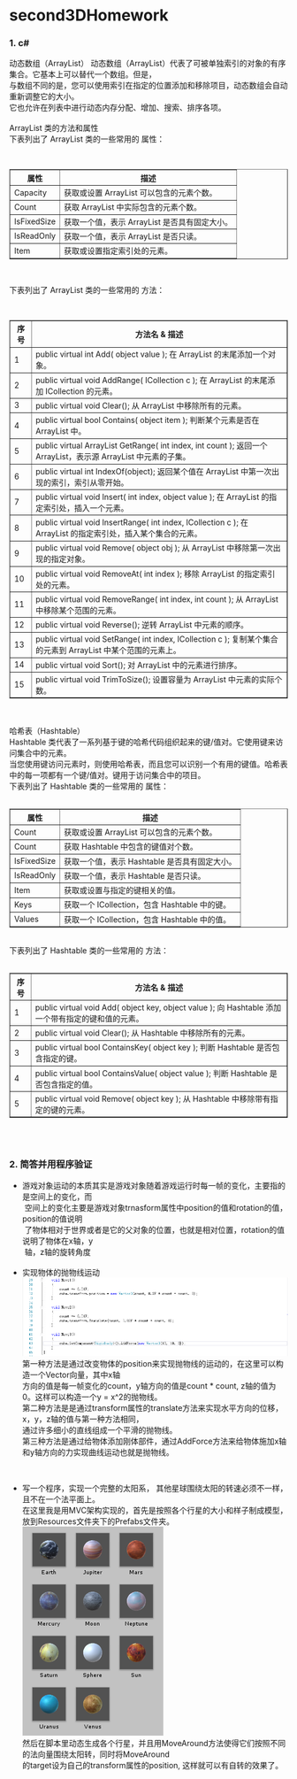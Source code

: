# second3DHomework

### 1. c#
动态数组（ArrayList）
动态数组（ArrayList）代表了可被单独索引的对象的有序集合。它基本上可以替代一个数组。但是，<br>
与数组不同的是，您可以使用索引在指定的位置添加和移除项目，动态数组会自动重新调整它的大小。<br>
它也允许在列表中进行动态内存分配、增加、搜索、排序各项。<br>
<br>
ArrayList 类的方法和属性<br>
下表列出了 ArrayList 类的一些常用的 属性：<br>
<table border="1">
  <tr>
    <th>属性</th>
    <th>描述</th>
  </tr>
  <tr>
    <td>Capacity</td>
    <td>获取或设置 ArrayList 可以包含的元素个数。</td>
  </tr>
  <tr>
    <td>Count</td>
    <td>获取 ArrayList 中实际包含的元素个数。</td>
  </tr>
  <tr>
    <td>IsFixedSize</td>
    <td>获取一个值，表示 ArrayList 是否具有固定大小。</td>
  </tr>
  <tr>
    <td>IsReadOnly</td>
    <td>获取一个值，表示 ArrayList 是否只读。</td>
  </tr>
  <tr>
    <td>Item</td>
    <td>获取或设置指定索引处的元素。</td>
  </tr>
</table>
<br>

下表列出了 ArrayList 类的一些常用的 方法：<br>
<table border="1">
  <tr>
    <th>序号</th>
    <th>方法名 & 描述</th>
  </tr>
  <tr>
    <td>1</td>
    <td>public virtual int Add( object value ); 
    在 ArrayList 的末尾添加一个对象。</td>
  </tr>
  <tr>
    <td>2</td>
    <td>public virtual void AddRange( ICollection c ); 
在 ArrayList 的末尾添加 ICollection 的元素。</td>
  </tr>
  <tr>
    <td>3</td>
    <td>public virtual void Clear();
从 ArrayList 中移除所有的元素。</td>
  </tr>
  <tr>
    <td>4</td>
    <td>public virtual bool Contains( object item ); 
判断某个元素是否在 ArrayList 中。</td>
  </tr>
  <tr>
    <td>5</td>
    <td>public virtual ArrayList GetRange( int index, int count ); 
返回一个 ArrayList，表示源 ArrayList 中元素的子集。</td>
  </tr>
  <tr>
    <td>6</td>
    <td>public virtual int IndexOf(object);
返回某个值在 ArrayList 中第一次出现的索引，索引从零开始。</td>
  </tr>
  <tr>
    <td>7</td>
    <td>public virtual void Insert( int index, object value ); 
在 ArrayList 的指定索引处，插入一个元素。</td>
  </tr>
  <tr>
    <td>8</td>
    <td>public virtual void InsertRange( int index, ICollection c ); 
在 ArrayList 的指定索引处，插入某个集合的元素。</td>
  </tr>
  <tr>
    <td>9</td>
    <td>public virtual void Remove( object obj ); 
从 ArrayList 中移除第一次出现的指定对象。</td>
  </tr>
  <tr>
    <td>10</td>
    <td>public virtual void RemoveAt( int index ); 
移除 ArrayList 的指定索引处的元素。</td>
  </tr>
  <tr>
    <td>11</td>
    <td>public virtual void RemoveRange( int index, int count ); 
从 ArrayList 中移除某个范围的元素。</td>
  </tr>
  <tr>
    <td>12</td>
    <td>public virtual void Reverse();
逆转 ArrayList 中元素的顺序。</td>
  </tr>
  <tr>
    <td>13</td>
    <td>public virtual void SetRange( int index, ICollection c ); 
复制某个集合的元素到 ArrayList 中某个范围的元素上。</td>
  </tr>
  <tr>
    <td>14</td>
    <td>public virtual void Sort();
对 ArrayList 中的元素进行排序。</td>
  </tr>
  <tr>
    <td>15</td>
    <td>public virtual void TrimToSize();
设置容量为 ArrayList 中元素的实际个数。</td>
  </tr>
</table>
<br>
<br>
哈希表（Hashtable）<br>
Hashtable 类代表了一系列基于键的哈希代码组织起来的键/值对。它使用键来访问集合中的元素。<br>
当您使用键访问元素时，则使用哈希表，而且您可以识别一个有用的键值。哈希表中的每一项都有一个键/值对。键用于访问集合中的项目。<br>
下表列出了 Hashtable 类的一些常用的 属性：<br>
<table border="1">
  <tr>
    <th>属性</th>
    <th>描述</th>
  </tr>
  <tr>
    <td>Count</td>
    <td>获取或设置 ArrayList 可以包含的元素个数。</td>
  </tr>
  <tr>
    <td>Count</td>
    <td>获取 Hashtable 中包含的键值对个数。</td>
  </tr>
  <tr>
    <td>IsFixedSize</td>
    <td>获取一个值，表示 Hashtable 是否具有固定大小。</td>
  </tr>
  <tr>
    <td>IsReadOnly</td>
    <td>获取一个值，表示 Hashtable 是否只读。</td>
  </tr>
  <tr>
    <td>Item</td>
    <td>获取或设置与指定的键相关的值。</td>
  </tr>
   <tr>
    <td>Keys</td>
    <td>获取一个 ICollection，包含 Hashtable 中的键。</td>
  </tr>
  <tr>
    <td>Values</td>
    <td>获取一个 ICollection，包含 Hashtable 中的值。</td>
  </tr>
</table>
<br>下表列出了 Hashtable 类的一些常用的 方法：<br>
<table border="1">
  <tr>
    <th>序号</th>
    <th>方法名 & 描述</th>
  </tr>
  <tr>
    <td>1</td>
    <td>public virtual void Add( object key, object value ); 
向 Hashtable 添加一个带有指定的键和值的元素。</td>
  </tr>
  <tr>
    <td>2</td>
    <td>public virtual void Clear(); 
从 Hashtable 中移除所有的元素。</td>
  </tr>
  <tr>
    <td>3</td>
    <td>public virtual bool ContainsKey( object key ); 
判断 Hashtable 是否包含指定的键。</td>
  </tr>
  <tr>
    <td>4</td>
    <td>public virtual bool ContainsValue( object value ); 
判断 Hashtable 是否包含指定的值。</td>
  </tr>
  <tr>
    <td>5</td>
    <td>public virtual void Remove( object key ); 
从 Hashtable 中移除带有指定的键的元素。</td>
  </tr>
</table>
<br>
<br>

### 2. 简答并用程序验证
* 游戏对象运动的本质其实是游戏对象随着游戏运行时每一帧的变化，主要指的是空间上的变化，而<br>
  空间上的变化主要是游戏对象trnasform属性中position的值和rotation的值，position的值说明<br>
  了物体相对于世界或者是它的父对象的位置，也就是相对位置，rotation的值说明了物体在x轴，y<br>
  轴，z轴的旋转角度<br><br>
* 实现物体的抛物线运动<br>
![](https://github.com/flashowner/second3DHomework/blob/master/%E5%9B%BE%E7%89%871.PNG) <br>
第一种方法是通过改变物体的position来实现抛物线的运动的，在这里可以构造一个Vector向量，其中x轴<br>
方向的值是每一帧变化的count，y轴方向的值是count * count, z轴的值为0。这样可以构造一个y = x^2的抛物线。<br>
第二种方法是是通过transform属性的translate方法来实现水平方向的位移，x，y，z轴的值与第一种方法相同，<br>
通过许多细小的直线组成一个平滑的抛物线。<br>
第三种方法是通过给物体添加刚体部件，通过AddForce方法来给物体施加x轴和y轴方向的力实现曲线运动也就是抛物线。<br>
<br>

* 写一个程序，实现一个完整的太阳系， 其他星球围绕太阳的转速必须不一样，且不在一个法平面上。<br>
在这里我是用MVC架构实现的，首先是按照各个行星的大小和样子制成模型，放到Resources文件夹下的Prefabs文件夹。<br>
![](https://github.com/flashowner/second3DHomework/blob/master/%E5%9B%BE%E7%89%872.PNG) <br>
然后在脚本里动态生成各个行星，并且用MoveAround方法使得它们按照不同的法向量围绕太阳转，同时将MoveAround<br>
的target设为自己的transform属性的position, 这样就可以有自转的效果了。<br>


